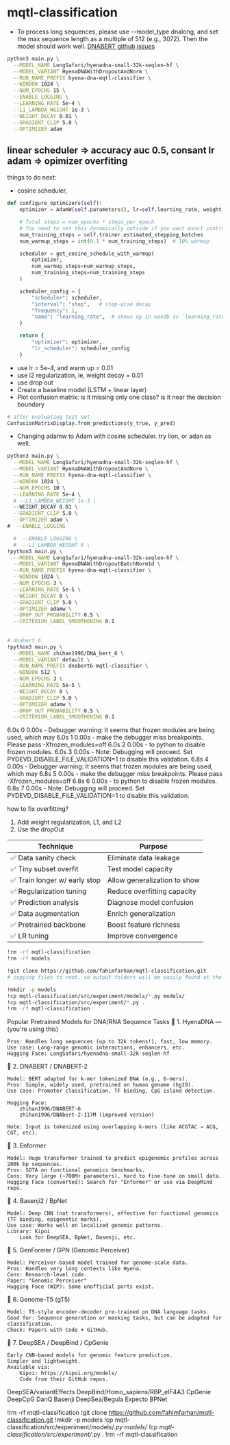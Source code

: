 # mqtl-classification

* To process long sequences, please use --model_type dnalong, and set the max sequence length as a multiple of 512 (e.g., 3072). Then the model should work well. [DNABERT github issues](https://github.com/jerryji1993/DNABERT/issues/18#issuecomment-823707084)

```bash
python3 main.py \
  --MODEL_NAME LongSafari/hyenadna-small-32k-seqlen-hf \
  --MODEL_VARIANT HyenaDNAWithDropoutAndNorm \
  --RUN_NAME_PREFIX hyena-dna-mqtl-classifier \
  --WINDOW 1024 \
  --NUM_EPOCHS 15 \
  --ENABLE_LOGGING \
  --LEARNING_RATE 5e-4 \
  --L1_LAMBDA_WEIGHT 1e-3 \
  --WEIGHT_DECAY 0.01 \
  --GRADIENT_CLIP 5.0 \
  --OPTIMIZER adam
```

## linear scheduler => accuracy auc 0.5, consant lr adam => opimizer overfiting

things to do next:
* cosine scheduler,

```python
def configure_optimizers(self):
    optimizer = AdamW(self.parameters(), lr=self.learning_rate, weight_decay=self.weight_decay)

    # Total steps = num_epochs * steps_per_epoch
    # You need to set this dynamically outside if you want exact control
    num_training_steps = self.trainer.estimated_stepping_batches
    num_warmup_steps = int(0.1 * num_training_steps)  # 10% warmup

    scheduler = get_cosine_schedule_with_warmup(
        optimizer,
        num_warmup_steps=num_warmup_steps,
        num_training_steps=num_training_steps
    )

    scheduler_config = {
        "scheduler": scheduler,
        "interval": "step",   # step-wise decay
        "frequency": 1,
        "name": "learning_rate",  # shows up in wandb as `learning_rate`
    }

    return {
        "optimizer": optimizer,
        "lr_scheduler": scheduler_config
    }
```
* use lr = 5e-4, and warm up = 0.01
* use l2 regularization, ie, weight decay = 0.01
* use drop out
* Create a baseline model (LSTM + linear layer)
* Plot confusion matrix: is it missing only one class? is it near the decision boundary
```python
# after evaluating test set
ConfusionMatrixDisplay.from_predictions(y_true, y_pred)
```

* Changing adamw to Adam with cosine scheduler. try lion, or adan as well.
```bash
python3 main.py \
  --MODEL_NAME LongSafari/hyenadna-small-32k-seqlen-hf \
  --MODEL_VARIANT HyenaDNAWithDropoutAndNorm \
  --RUN_NAME_PREFIX hyena-dna-mqtl-classifier \
  --WINDOW 1024 \
  --NUM_EPOCHS 10 \
  --LEARNING_RATE 5e-4 \
  # --L1_LAMBDA_WEIGHT 1e-3 \
  --WEIGHT_DECAY 0.01 \
  --GRADIENT_CLIP 5.0 \
  --OPTIMIZER adam \
#  --ENABLE_LOGGING

  #  --ENABLE_LOGGING \
  #  --L1_LAMBDA_WEIGHT 0 \
!python3 main.py \
  --MODEL_NAME LongSafari/hyenadna-small-32k-seqlen-hf \
  --MODEL_VARIANT HyenaDNAWithDropoutBatchNorm1d \
  --RUN_NAME_PREFIX hyena-dna-mqtl-classifier \
  --WINDOW 1024 \
  --NUM_EPOCHS 3 \
  --LEARNING_RATE 5e-5 \
  --WEIGHT_DECAY 0 \
  --GRADIENT_CLIP 5.0 \
  --OPTIMIZER adamw \
  --DROP_OUT_PROBABILITY 0.5 \
  --CRITERION_LABEL_SMOOTHENING 0.1
  
  
# dnabert 6
!python3 main.py \
  --MODEL_NAME zhihan1996/DNA_bert_6 \
  --MODEL_VARIANT default \
  --RUN_NAME_PREFIX dnabert6-mqtl-classifier \
  --WINDOW 512 \
  --NUM_EPOCHS 3 \
  --LEARNING_RATE 5e-5 \
  --WEIGHT_DECAY 0 \
  --GRADIENT_CLIP 5.0 \
  --OPTIMIZER adamw \
  --DROP_OUT_PROBABILITY 0.5 \
  --CRITERION_LABEL_SMOOTHENING 0.1
```

6.0s	0	0.00s - Debugger warning: It seems that frozen modules are being used, which may
6.0s	1	0.00s - make the debugger miss breakpoints. Please pass -Xfrozen_modules=off
6.0s	2	0.00s - to python to disable frozen modules.
6.0s	3	0.00s - Note: Debugging will proceed. Set PYDEVD_DISABLE_FILE_VALIDATION=1 to disable this validation.
6.8s	4	0.00s - Debugger warning: It seems that frozen modules are being used, which may
6.8s	5	0.00s - make the debugger miss breakpoints. Please pass -Xfrozen_modules=off
6.8s	6	0.00s - to python to disable frozen modules.
6.8s	7	0.00s - Note: Debugging will proceed. Set PYDEVD_DISABLE_FILE_VALIDATION=1 to disable this validation.


how to fix overfitting?
1. Add weight regularization, L1, and L2
2. Use the dropOut

| Technique                    | Purpose                      |
| ---------------------------- | ---------------------------- |
| ✅ Data sanity check          | Eliminate data leakage       |
| ✅ Tiny subset overfit        | Test model capacity          |
| ✅ Train longer w/ early stop | Allow generalization to show |
| ✅ Regularization tuning      | Reduce overfitting capacity  |
| ✅ Prediction analysis        | Diagnose model confusion     |  ok
| ✅ Data augmentation          | Enrich generalization        |
| ✅ Pretrained backbone        | Boost feature richness       |
| ✅ LR tuning                  | Improve convergence          |

```bash
!rm -rf mqtl-classification
!rm -rf models

!git clone https://github.com/fahimfarhan/mqtl-classification.git
# copying files to root. so output folders will be easily found at the root. No need to navigate 

!mkdir -p models
!cp mqtl-classification/src/experiment/models/*.py models/
!cp mqtl-classification/src/experiment/*.py .
!rm -rf mqtl-classification
```

Popular Pretrained Models for DNA/RNA Sequence Tasks
🔹 1. HyenaDNA — (you're using this)

    Pros: Handles long sequences (up to 32k tokens!), fast, low memory.
    Use case: Long-range genomic interactions, enhancers, etc.
    Hugging Face: LongSafari/hyenadna-small-32k-seqlen-hf

🔹 2. DNABERT / DNABERT-2

    Model: BERT adapted for k-mer tokenized DNA (e.g., 6-mers).
    Pros: Simple, widely used, pretrained on human genome (hg19).
    Use case: Promoter classification, TF binding, CpG island detection.

    Hugging Face:
        zhihan1996/DNABERT-6
        zhihan1996/DNAbert-2-117M (improved version)

    Note: Input is tokenized using overlapping k-mers (like ACGTAC → ACG, CGT, etc).

🔹 3. Enformer

    Model: Huge transformer trained to predict epigenomic profiles across 200k bp sequences.
    Pros: SOTA on functional genomics benchmarks.
    Cons: Very large (~700M+ parameters), hard to fine-tune on small data.
    Hugging Face (converted): Search for "Enformer" or use via DeepMind repo.

🔹 4. Basenji2 / BpNet

    Model: Deep CNN (not transformers), effective for functional genomics (TF binding, epigenetic marks).
    Use case: Works well on localized genomic patterns.
    Library: Kipoi
        Look for DeepSEA, BpNet, Basenji, etc.

🔹 5. GenFormer / GPN (Genomic Perceiver)

    Model: Perceiver-based model trained for genome-scale data.
    Pros: Handles very long contexts like Hyena.
    Cons: Research-level code.
    Paper: "Genomic Perceiver"
    Hugging Face (WIP): Some unofficial ports exist.

🔹 6. Genome-T5 (gT5)

    Model: T5-style encoder-decoder pre-trained on DNA language tasks.
    Good for: Sequence generation or masking tasks, but can be adapted for classification.
    Check: Papers with Code + GitHub.

🔹 7. DeepSEA / DeepBind / CpGenie

    Early CNN-based models for genomic feature prediction.
    Simpler and lightweight.
    Available via:
        Kipoi: https://kipoi.org/models/
        Code from their GitHub repos.


DeepSEA/variantEffects
DeepBind/Homo_sapiens/RBP_eIF4A3
CpGenie
DeepCpG
DanQ
Basenji
DeepSea/Begula
Expecto
BPNet



!rm -rf mqtl-classification
!git clone https://github.com/fahimfarhan/mqtl-classification.git
!mkdir -p models
!cp mqtl-classification/src/experiment/models/*.py models/
!cp mqtl-classification/src/experiment/*.py .
!rm -rf mqtl-classification